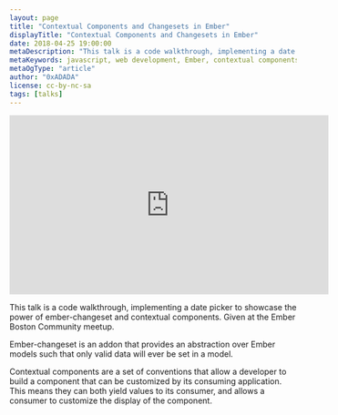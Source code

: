 ```yaml
---
layout: page
title: "Contextual Components and Changesets in Ember"
displayTitle: "Contextual Components and Changesets in Ember"
date: 2018-04-25 19:00:00
metaDescription: "This talk is a code walkthrough, implementing a date picker to showcase the power of ember-changeset and contextual components. Given at the Ember Boston Community meetup."
metaKeywords: javascript, web development, Ember, contextual components
metaOgType: "article"
author: "0xADADA"
license: cc-by-nc-sa
tags: [talks]
---
```


<iframe width="560" height="315" 
  src="https://www.youtube.com/embed/ekxKhGtUdDg?rel=0"
  frameborder="0"
  allow="autoplay; encrypted-media"
  allowfullscreen>
</iframe>

This talk is a code walkthrough, implementing a date picker to showcase the
power of ember-changeset and contextual components. Given at the Ember Boston
Community meetup.

Ember-changeset is an addon that provides an abstraction over Ember models such
that only valid data will ever be set in a model.

Contextual components are a set of conventions that allow a developer to build
a component that can be customized by its consuming application. This means they
can both yield values to its consumer, and allows a consumer to customize the
display of the component.
